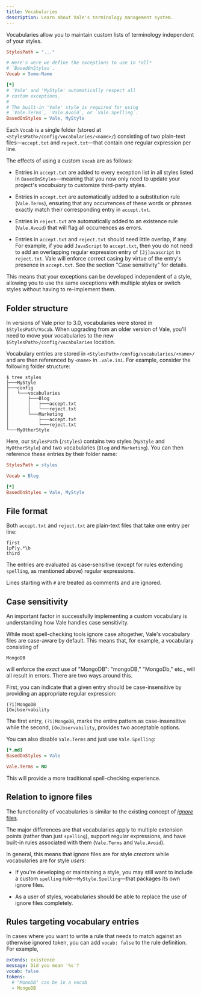 ```yaml
---
title: Vocabularies
description: Learn about Vale's terminology management system.
---
```


<script lang="ts">
    import Alert from '$lib/components/Alert.svelte';
    import Scopes from '$lib/components/docs/Scopes.svelte';
    import CodeFormats from '$lib/components/docs/CodeFormats.svelte';
    import { Badge } from "$lib/components/ui/badge";
</script>

Vocabularies allow you to maintain custom lists of terminology independent of
your styles.

```ini
StylesPath = "..."

# Here's were we define the exceptions to use in *all*
# `BasedOnStyles`.
Vocab = Some-Name

[*]
# 'Vale' and 'MyStyle' automatically respect all
# custom exceptions.
#
# The built-in 'Vale' style is required for using
# `Vale.Terms`, `Vale.Avoid`, or `Vale.Spelling`.
BasedOnStyles = Vale, MyStyle
```

Each `Vocab` is a single folder
(stored at `<StylesPath>/config/vocabularies/<name>/`) consisting of two
plain-text files&mdash;`accept.txt` and `reject.txt`&mdash;that contain one
regular expression per line.

The effects of using a custom `Vocab` are as follows:

- Entries in `accept.txt` are added to every exception list in all styles
  listed in `BasedOnStyles`&mdash;meaning that you now only need to update your
  project's _vocabulary_ to customize third-party styles.

- Entries in `accept.txt` are automatically added to a substitution rule
  (`Vale.Terms`), ensuring that any occurrences of these words or phrases
  exactly match their corresponding entry in `accept.txt`.

- Entries in `reject.txt` are automatically added to an existence rule
  (`Vale.Avoid`) that will flag all occurrences as errors.

- Entries in `accept.txt` and `reject.txt` should need little overlap, if any.
  For example, if you add `JavaScript` to `accept.txt`, then you do not need
  to add an overlapping regular expression entry of `[Jj]avascript` in
  `reject.txt`. Vale will enforce correct casing by virtue of the entry's
  presence in `accept.txt`. See the section "Case sensitivity" for details.

This means that your exceptions can be developed independent of a style,
allowing you to use the same exceptions with multiple styles or switch styles
without having to re-implement them.

## Folder structure

<Alert>
In versions of Vale prior to 3.0, vocabularies were stored in
<code>$StylesPath/Vocab</code>. When upgrading from an older version of Vale,
you'll need  to move your vocabularies to the new
<code>$StylesPath>/config/vocabularies</code> location.
</Alert>

Vocabulary entries are stored in `<StylesPath>/config/vocabularies/<name>/` and
are then referenced by `<name>` in `.vale.ini`. For example, consider the
following folder structure:

```console
$ tree styles
├───MyStyle
├───config
│   └───vocabularies
│       ├───Blog
│       │   ├───accept.txt
│       │   └───reject.txt
│       └───Marketing
│           ├───accept.txt
│           └───reject.txt
└───MyOtherStyle
```

Here, our `StylesPath` (`/styles`) contains two styles (`MyStyle` and
`MyOtherStyle`) and two vocabularies (`Blog` and `Marketing`). You can then
reference these entries by their folder name:

```ini
StylesPath = styles

Vocab = Blog

[*]
BasedOnStyles = Vale, MyStyle
```

## File format

Both `accept.txt` and `reject.txt` are plain-text files that take one
entry per line:

```regex
first
[pP]y.*\b
third
```

The entries are evaluated as case-sensitive (except for rules
extending `spelling`, as mentioned above) regular expressions.

Lines starting with `#` are treated as comments and are ignored.

## Case sensitivity

An important factor in successfully implementing a custom vocabulary is
understanding how Vale handles case sensitivity.

While most spell-checking tools ignore case altogether, Vale's vocabulary files
are case-aware by default. This means that, for example, a vocabulary
consisting of

```regex
MongoDB
```

will enforce the _exact_ use of "MongoDB": "mongoDB," "MongoDb," etc., will all
result in errors. There are two ways around this.

First, you can indicate that a given entry should be case-insensitive by
providing an appropriate regular expression:

```regex
(?i)MongoDB
[Oo]bservability
```

The first entry, `(?i)MongoDB`, marks the entire pattern as case-insensitive while
the second, `[Oo]bservability`, provides two acceptable options.

You can also disable `Vale.Terms` and just use `Vale.Spelling`:

```ini
[*.md]
BasedOnStyles = Vale

Vale.Terms = NO
```

This will provide a more traditional spell-checking experience.

## Relation to ignore files

The functionality of vocabularies is similar to the existing concept of
[_ignore_ files](/docs/).

The major differences are that vocabularies apply to multiple extension points
(rather than just `spelling`), support regular expressions, and have built-in
rules associated with them (`Vale.Terms` and `Vale.Avoid`).

In general, this means that ignore files are for style _creators_ while
vocabularies are for style _users_:

- If you're developing or maintaining a style, you may still want to include a
  custom `spelling` rule&mdash;`MyStyle.Spelling`&mdash;that packages its own
  ignore files.

- As a user of styles, vocabularies should be able to replace the use of ignore
  files completely.

## Rules targeting vocabulary entries

In cases where you want to write a rule that needs to match against an
otherwise ignored token, you can add `vocab: false` to the rule definition.
For example,

```yaml
extends: existence
message: Did you mean '%s'?
vocab: false
tokens:
  # "MonoDB" can be in a vocab
  - MongoDB
```
